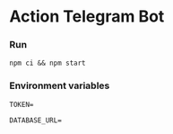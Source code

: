 # Action Telegram Bot

### Run
```npm ci && npm start```

### Environment variables
```TOKEN=```

```DATABASE_URL=```
